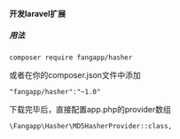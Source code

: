 #### 开发laravel扩展

##### 用法
`composer require fangapp/hasher`

或者在你的composer.json文件中添加

`"fangapp/hasher":"~1.0"`

下载完毕后，直接配置app.php的provider数组

`\Fangapp\Hasher\MD5HasherProvider::class,`